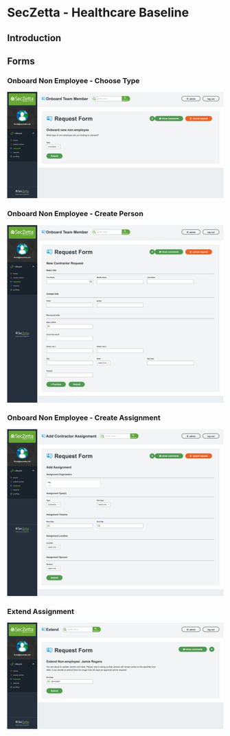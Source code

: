 # SecZetta - Healthcare Baseline

## Introduction

## Forms

### Onboard Non Employee - Choose Type

![type](img/healthcare-onboard-1-type.png)

### Onboard Non Employee - Create Person

![type](img/healthcare-onboard-2-contractor.png)

### Onboard Non Employee - Create Assignment

![type](img/healthcare-onboard-3-assignment.png)

### Extend Assignment

![type](img/healthcare-extend-assignment.png)



